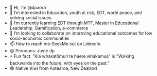 - 👋 Hi, I’m @dpaora
- 👀 I’m interested in Education, youth at risk, EDT, world peace, and solving social issues.
- 🌱 I’m currently learning EDT through MTF, Master in Educational Leadership, Gamification, e-commerce
- 💞️ I’m looking to collaborate on improving educational outcomes for low socio-economic communities
- 📫 How to reach me-SeekMe out on LinkedIn.
- 😄 Pronouns: Juste dp
- ⚡ Fun fact: "Kia whakatōmuri te haere whakamua" is "Walking backwards into the future, with eyes on the past." 
- 😄 Native Kiwi from Aotearoa, New Zealand
<!---
dpaora/dpaora is a ✨ special ✨ repository because its `README.md` (this file) appears on your GitHub profile.
You can click the Preview link to take a look at your changes.
--->
